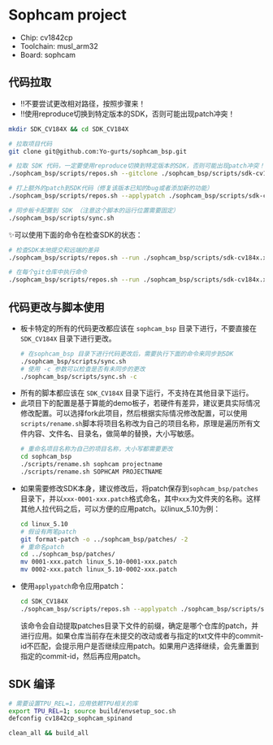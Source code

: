 # Sophcam project

- Chip: cv1842cp
- Toolchain: musl_arm32
- Board: sophcam

## 代码拉取

- ‼️不要尝试更改相对路径，按照步骤来！
- ‼️使用reproduce切换到特定版本的SDK，否则可能出现patch冲突！

```bash
mkdir SDK_CV184X && cd SDK_CV184X

# 拉取项目代码
git clone git@github.com:Yo-gurts/sophcam_bsp.git

# 拉取 SDK 代码，一定要使用reproduce切换到特定版本的SDK，否则可能出现patch冲突！
./sophcam_bsp/scripts/repos.sh --gitclone ./sophcam_bsp/scripts/sdk-cv184x.xml --reproduce ./sophcam_bsp/scripts/sdk-cv184x-2025-09-26.txt

# 打上额外的patch到SDK代码（修复该版本已知的bug或者添加新的功能）
./sophcam_bsp/scripts/repos.sh --applypatch ./sophcam_bsp/scripts/sdk-cv184x-2025-09-26.txt

# 同步板卡配置到 SDK （注意这个脚本的运行位置需要固定）
./sophcam_bsp/scripts/sync.sh
```

✨可以使用下面的命令在检查SDK的状态：

```bash
# 检查SDK本地提交和远端的差异
./sophcam_bsp/scripts/repos.sh --run ./sophcam_bsp/scripts/sdk-cv184x.xml st

# 在每个git仓库中执行命令
./sophcam_bsp/scripts/repos.sh --run ./sophcam_bsp/scripts/sdk-cv184x.xml git status
```

## 代码更改与脚本使用

- 板卡特定的所有的代码更改都应该在 `sophcam_bsp` 目录下进行，不要直接在 `SDK_CV184X` 目录下进行更改。
  ```bash
  # 在sophcam_bsp 目录下进行代码更改后，需要执行下面的命令来同步到SDK
  ./sophcam_bsp/scripts/sync.sh
  # 使用 -c 参数可以检查是否有未同步的更改
  ./sophcam_bsp/scripts/sync.sh -c
  ```
- 所有的脚本都应该在 `SDK_CV184X` 目录下运行，不支持在其他目录下运行。
- 此项目下的配置是基于算能的demo板子，若硬件有差异，建议更具实际情况修改配置。可以选择fork此项目，然后根据实际情况修改配置，可以使用`scripts/rename.sh`脚本将项目名称改为自己的项目名称，原理是遍历所有文件内容、文件名、目录名，做简单的替换，大小写敏感。
  ```bash
  # 重命名项目名称为自己的项目名称，大小写都需要更改
  cd sophcam_bsp
  ./scripts/rename.sh sophcam projectname
  ./scripts/rename.sh SOPHCAM PROJECTNAME
  ```
- 如果需要修改SDK本身，建议修改后，将patch保存到`sophcam_bsp/patches`目录下，并以`xxx-0001-xxx.patch`格式命名，其中`xxx`为文件夹的名称。这样其他人拉代码之后，可以方便的应用patch。以linux_5.10为例：
  ```bash
  cd linux_5.10
  # 假设有两笔patch
  git format-patch -o ../sophcam_bsp/patches/ -2
  # 重命名patch
  cd ../sophcam_bsp/patches/
  mv 0001-xxx.patch linux_5.10-0001-xxx.patch
  mv 0002-xxx.patch linux_5.10-0002-xxx.patch
  ```
- 使用`applypatch`命令应用patch：
  ```bash
  cd SDK_CV184X
  ./sophcam_bsp/scripts/repos.sh --applypatch ./sophcam_bsp/scripts/sdk-cv184x-2025-09-26-patch.txt
  ```
  该命令会自动提取patches目录下文件的前缀，确定是哪个仓库的patch，并进行应用。如果仓库当前存在未提交的改动或者与指定的txt文件中的commit-id不匹配，会提示用户是否继续应用patch。如果用户选择继续，会先重置到指定的commit-id，然后再应用patch。

## SDK 编译

```bash
# 需要设置TPU_REL=1，应用依赖TPU相关的库
export TPU_REL=1; source build/envsetup_soc.sh
defconfig cv1842cp_sophcam_spinand

clean_all && build_all
```
